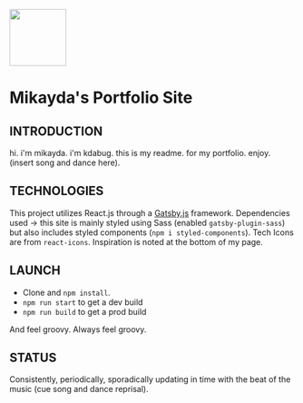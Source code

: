<img src="https://upload.wikimedia.org/wikipedia/commons/thumb/5/5d/SMirC-sunny.svg/768px-SMirC-sunny.svg.png" height="100px" /><h1>Mikayda's Portfolio Site</h1> 

## INTRODUCTION

hi. i'm mikayda. i'm kdabug. this is my readme. for my portfolio. enjoy. (insert song and dance here).

## TECHNOLOGIES

This project utilizes React.js through a [Gatsby.js](https://www.gatsbyjs.org/) framework. Dependencies used -> this site is mainly styled using Sass (enabled `gatsby-plugin-sass`) but also includes styled components (`npm i styled-components`). Tech Icons are from `react-icons`. Inspiration is noted at the bottom of my page.

## LAUNCH

- Clone and `npm install`.
- `npm run start` to get a dev build
- `npm run build` to get a prod build

And feel groovy. Always feel groovy.

## STATUS

Consistently, periodically, sporadically updating in time with the beat of the music (cue song and dance reprisal).
